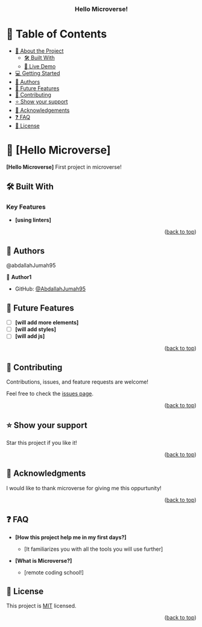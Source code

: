 <a name="readme-top"></a>
<div align="center">

  <h3><b>Hello Microverse!</b></h3>

</div>

# 📗 Table of Contents

- [📖 About the Project](#about-project)
  - [🛠 Built With](#built-with)
  - [🚀 Live Demo](#live-demo)
- [💻 Getting Started](#getting-started)
- [👥 Authors](#authors)
- [🔭 Future Features](#future-features)
- [🤝 Contributing](#contributing)
- [⭐️ Show your support](#support)
- [🙏 Acknowledgements](#acknowledgements)
- [❓ FAQ](#faq)
- [📝 License](#license)

# 📖 [Hello Microverse] <a name="about-project"></a>
**[Hello Microverse]** First project in microverse!


## 🛠 Built With <a name="built-with"></a>
### Key Features <a name="key-features"></a>
- **[using linters]**

<p align="right">(<a href="#readme-top">back to top</a>)</p>



## 👥 Authors <a name="abdallahJumah95"></a>

@abdallahJumah95

👤 **Author1**

- GitHub: [@AbdallahJumah95](https://github.com/AbdallahJumah95)

## 🔭 Future Features <a name="future-features"></a>

- [ ] **[will add more elements]**
- [ ] **[will add styles]**
- [ ] **[will add js]**

<p align="right">(<a href="#readme-top">back to top</a>)</p>


## 🤝 Contributing <a name="contributing"></a>

Contributions, issues, and feature requests are welcome!

Feel free to check the [issues page](../../issues/).

<p align="right">(<a href="#readme-top">back to top</a>)</p>

## ⭐️ Show your support <a name="support"></a>

Star this project if you like it!

<p align="right">(<a href="#readme-top">back to top</a>)</p>

## 🙏 Acknowledgments <a name="acknowledgements"></a>

I would like to thank microverse for giving me this oppurtunity!

<p align="right">(<a href="#readme-top">back to top</a>)</p>

## ❓ FAQ <a name="faq"></a>
- **[How this project help me in my first days?]**

  - [It familiarizes you with all the tools you will use further]

- **[What is Microverse?]**

  - [remote coding school!]

## 📝 License <a name="license"></a>

This project is [MIT](./mit.md) licensed.

<p align="right">(<a href="#readme-top">back to top</a>)</p>
